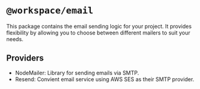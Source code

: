 # `@workspace/email`

This package contains the email sending logic for your project. It provides flexibility by allowing you to choose between different mailers to suit your needs.

## Providers

- NodeMailer: Library for sending emails via SMTP.
- Resend: Convient email service using AWS SES as their SMTP provider.
